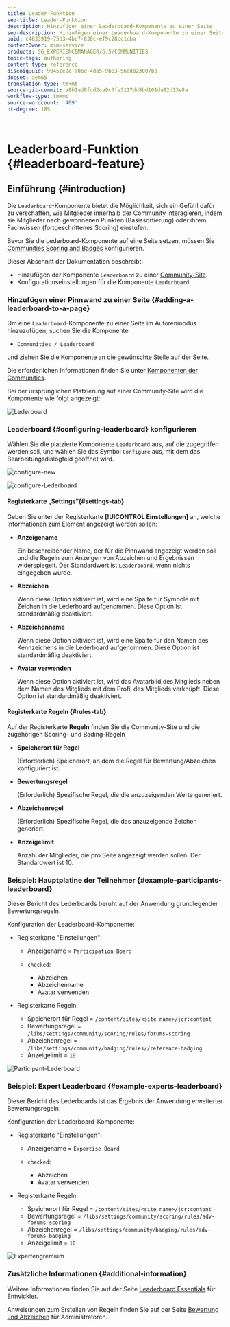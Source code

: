 ```yaml
---
title: Leader-Funktion
seo-title: Leader-Funktion
description: Hinzufügen einer Leaderboard-Komponente zu einer Seite
seo-description: Hinzufügen einer Leaderboard-Komponente zu einer Seite
uuid: c4633919-75d3-4bc7-830c-ef9c28cc1cba
contentOwner: msm-service
products: SG_EXPERIENCEMANAGER/6.5/COMMUNITIES
topic-tags: authoring
content-type: reference
discoiquuid: 9045ce2e-a06d-4da5-9b83-56dd823007bb
docset: aem65
translation-type: tm+mt
source-git-commit: a8b1ad0fcd2ca9c7fe3117dd8bd161da82d13e8a
workflow-type: tm+mt
source-wordcount: '409'
ht-degree: 18%

---
```



# Leaderboard-Funktion {#leaderboard-feature}

## Einführung {#introduction}

Die `Leaderboard`-Komponente bietet die Möglichkeit, sich ein Gefühl dafür zu verschaffen, wie Mitglieder innerhalb der Community interagieren, indem sie Mitglieder nach gewonnenen Punkten (Basissortierung) oder ihrem Fachwissen (fortgeschrittenes Scoring) einstufen.

Bevor Sie die Lederboard-Komponente auf eine Seite setzen, müssen Sie [Communities Scoring and Badges](/help/communities/implementing-scoring.md) konfigurieren.

Dieser Abschnitt der Dokumentation beschreibt:

* Hinzufügen der Komponente `Leaderboard` zu einer [Community-Site](/help/communities/overview.md#community-sites).
* Konfigurationseinstellungen für die Komponente `Leaderboard`.

### Hinzufügen einer Pinnwand zu einer Seite {#adding-a-leaderboard-to-a-page}

Um eine `Leaderboard`-Komponente zu einer Seite im Autorenmodus hinzuzufügen, suchen Sie die Komponente

* `Communities / Leaderboard`

und ziehen Sie die Komponente an die gewünschte Stelle auf der Seite.

Die erforderlichen Informationen finden Sie unter [Komponenten der Communities](/help/communities/basics.md).

Bei der ursprünglichen Platzierung auf einer Community-Site wird die Komponente wie folgt angezeigt:

![Lederboard](assets/leaderboard.png)

### Leaderboard {#configuring-leaderboard} konfigurieren

Wählen Sie die platzierte Komponente `Leaderboard` aus, auf die zugegriffen werden soll, und wählen Sie das Symbol `Configure` aus, mit dem das Bearbeitungsdialogfeld geöffnet wird.

![configure-new](assets/configure-new.png)

![configure-Lederboard](assets/configure-leaderboard.png)

#### Registerkarte „Settings“{#settings-tab}

Geben Sie unter der Registerkarte **[!UICONTROL Einstellungen]** an, welche Informationen zum Element angezeigt werden sollen:

* **Anzeigename**

   Ein beschreibender Name, der für die Pinnwand angezeigt werden soll und die Regeln zum Anzeigen von Abzeichen und Ergebnissen widerspiegelt.
Der Standardwert ist `Leaderboard`, wenn nichts eingegeben wurde.

* **Abzeichen**

   Wenn diese Option aktiviert ist, wird eine Spalte für Symbole mit Zeichen in die Lederboard aufgenommen.
Diese Option ist standardmäßig deaktiviert.

* **Abzeichenname**

   Wenn diese Option aktiviert ist, wird eine Spalte für den Namen des Kennzeichens in die Lederboard aufgenommen.
Diese Option ist standardmäßig deaktiviert.

* **Avatar verwenden**

   Wenn diese Option aktiviert ist, wird das Avatarbild des Mitglieds neben dem Namen des Mitglieds mit dem Profil des Mitglieds verknüpft.
Diese Option ist standardmäßig deaktiviert.

#### Registerkarte Regeln {#rules-tab}

Auf der Registerkarte **Regeln** finden Sie die Community-Site und die zugehörigen Scoring- und Bading-Regeln

* **Speicherort für Regel**

   (Erforderlich) Speicherort, an dem die Regel für Bewertung/Abzeichen konfiguriert ist.

* **Bewertungsregel**

   (Erforderlich) Spezifische Regel, die die anzuzeigenden Werte generiert.

* **Abzeichenregel**

   (Erforderlich) Spezifische Regel, die das anzuzeigende Zeichen generiert.

* **Anzeigelimit**

   Anzahl der Mitglieder, die pro Seite angezeigt werden sollen. Der Standardwert ist 10.

### Beispiel: Hauptplatine der Teilnehmer {#example-participants-leaderboard}

Dieser Bericht des Lederboards beruht auf der Anwendung grundlegender Bewertungsregeln.

Konfiguration der Leaderboard-Komponente:

* Registerkarte &quot;Einstellungen&quot;:

   * Anzeigename = `Participation Board`
   * `checked`:

      * Abzeichen
      * Abzeichenname
      * Avatar verwenden

* Registerkarte Regeln:

   * Speicherort für Regel = `/content/sites/<site name>/jcr:content`
   * Bewertungsregel = `/libs/settings/community/scoring/rules/forums-scoring`
   * Abzeichenregel = `/libs/settings/community/badging/rules//reference-badging`
   * Anzeigelimit = `10`

![Participant-Lederboard](assets/participants-leaderboard.png)

### Beispiel: Expert Leaderboard {#example-experts-leaderboard}

Dieser Bericht des Lederboards ist das Ergebnis der Anwendung erweiterter Bewertungsregeln.

Konfiguration der Leaderboard-Komponente:

* Registerkarte &quot;Einstellungen&quot;:

   * Anzeigename = `Expertise Board`
   * `checked`:

      * Abzeichen
      * Avatar verwenden

* Registerkarte Regeln:

   * Speicherort für Regel = `/content/sites/<site name>/jcr:content`
   * Bewertungsregel = `/libs/settings/community/scoring/rules/adv-forums-scoring`
   * Abzeichenregel = `/libs/settings/community/badging/rules/adv-forums-badging`
   * Anzeigelimit = `10`

![Expertengremium](assets/experts-leaderboard.png)

### Zusätzliche Informationen {#additional-information}

Weitere Informationen finden Sie auf der Seite [Leaderboard Essentials](/help/communities/leaderboard.md) für Entwickler.

Anweisungen zum Erstellen von Regeln finden Sie auf der Seite [Bewertung und Abzeichen](/help/communities/implementing-scoring.md) für Administratoren.

